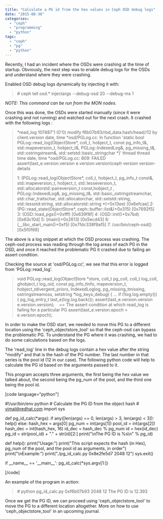 ```yaml
---
title: "Calculate a PG id from the hex values in Ceph OSD debug logs"
date: "2015-08-30"
categories: 
  - "ceph"
  - "programming"
  - "python"
tags: 
  - "ceph"
  - "pg"
  - "python"
---
```


Recently, I had an incident where the OSDs were crashing at the time of startup. Obviously, the next step was to enable debug logs for the OSDs and understand where they were crashing.

Enabled OSD debug logs dynamically by injecting it with:

> \# ceph tell osd.\* injectargs --debug-osd 20 --debug-ms 1

_NOTE: This command can be run from the MON nodes._

Once this was done, the OSDs were started manually (since it were crashing and not running) and watched out for the next crash. It crashed with the following logs :

> \*read\_log 107487'1 (0'0) modify f6b07b93/rbd\_data.hash/head//12 by client.version date, time \*osd/PGLog.cc: In function 'static bool PGLog::read\_log(ObjectStore\*, coll\_t, hobject\_t, const pg\_info\_t&amp;, std::mapeversion\_t, hobject\_t&amp;, PGLog::IndexedLog&amp;, pg\_missing\_t&amp;, std::ostringstream&amp;, std::setstd::basic\_stringchar \*)' thread thread time date, time \*osd/PGLog.cc: 809: FAILED assert(last\_e.version.version e.version.version)ceph version version-details
> 
> 1: (PGLog::read\_log(ObjectStore\*, coll\_t, hobject\_t, pg\_info\_t const&amp;, std::mapeversion\_t, hobject\_t, std::lesseversion\_t, std::allocatorstd::paireversion\_t const,hobject\_t , PGLog::IndexedLog&amp;, pg\_missing\_t&amp;, std::basic\_ostringstreamchar, std::char\_traitschar, std::allocatorchar, std::setstd::string, std::lessstd:string, std::allocatorstd::string \*)+0x13ee) \[0x6efcae\] 2: (PG::read\_state(ObjectStore\*, ceph::buffer::list&amp;)+0x315) \[0x7692f5\] 3: (OSD::load\_pgs()+0xfff) \[0x639f8f\] 4: (OSD::init()+0x7bd) \[0x63c10d\] 5: (main()+0x2613) \[0x5ecd43\] 6: (\_\_libc\_start\_main()+0xf5) \[0x7fdc338f9af5\] 7: /usr/bin/ceph-osd() \[0x5f0f69\]

The above is a log snippet at which the OSD process was crashing. The ceph-osd process was reading through the log areas of each PG in the OSD, and once it reached the problematic PG it crashed due to failing an assert condition.

Checking the source at 'osd/PGLog.cc', we see that this error is logged from 'PGLog::read\_log'.

> void PGLog::read\_log(ObjectStore \*store, coll\_t pg\_coll, coll\_t log\_coll, ghobject\_t log\_oid, const pg\_info\_tinfo, mapeversion\_t, hobject\_tdivergent\_priors, IndexedLoglog, pg\_missing\_tmissing, ostringstreamoss, setstring \*log\_keys\_debug) { ... if (!log.log.empty()) { pg\_log\_entry\_t last\_e(log.log.back()); assert(last\_e.version.version e.version.version);    == The assert condition at which read\_log is failing for a particular PG assert(last\_e.version.epoch = e.version.epoch);

In order to make the OSD start, we needed to move this PG to a different location using the 'ceph\_objectstore\_tool' so that the ceph-osd can bypass the problematic PG. To understand the PG where it was crashing, we had to do some calculations based on the logs.

The 'read\_log' line in the debug logs contain a hex value after the string "modify" and that is the hash of the PG number. The last number in that series is the pool id (12 in our case). The following python code will help to calculate the PG id based on the arguments passed to it.

This program accepts three arguments, the first being the hex value we talked about, the second being the pg\_num of the pool, and the third one being the pool id.

\[code language="python"\]

#!/usr/bin/env python # Calculate the PG ID from the object hash # vimal@redhat.com import sys

def pg\_id\_calc(\*args): if any(\[len(args) == 0, len(args) > 3, len(args) < 3\]): help() else: hash\_hex = args\[0\] pg\_num = int(args\[1\]) pool\_id = int(args\[2\]) hash\_dec = int(hash\_hex, 16) id\_dec = hash\_dec % pg\_num id = hex(id\_dec) pg\_id = str(pool\_id) + "." + str(id)\[2:\] print("\\nThe PG ID is %s\\n" % pg\_id)

def help(): print("Usage:") print("This script expects the hash (in Hex), pg\_num of the pool, and the pool id as arguments, in order") print("\\nExample:") print("./pg\_id\_calc.py 0x8e2fe5d7 2048 12") sys.exit()

if \_\_name\_\_ == '\_\_main\_\_': pg\_id\_calc(\*sys.argv\[1:\])

\[/code\]

An example of the program in action:

> \# python pg\_id\_calc.py 0xf6b07b93 2048 12 The PG ID is 12.393

Once we get the PG ID, we can proceed using 'ceph\_objectstore\_tool' to move the PG to a different location altogether. More on how to use 'ceph\_objectstore\_tool' in an upcoming journal.
